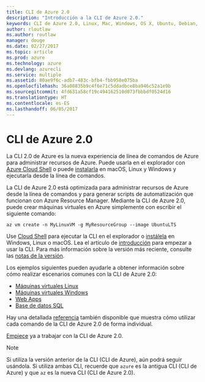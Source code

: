 ```yaml
---
title: CLI de Azure 2.0
description: "Introducción a la CLI de Azure 2.0."
keywords: CLI de Azure 2.0, Linux, Mac, Windows, OS X, Ubuntu, Debian, CentOS, RHEL, SUSE, CoreOS, Docker, Windows, Python, PIP
author: rloutlaw
ms.author: routlaw
manager: douge
ms.date: 02/27/2017
ms.topic: article
ms.prod: azure
ms.technology: azure
ms.devlang: azurecli
ms.service: multiple
ms.assetid: 80ae9f6c-adb7-483c-bfb4-fbb958e075ba
ms.openlocfilehash: 36a08835b9c4f6e71c5ddadbce8ba946c52a1e9b
ms.sourcegitcommit: 4fd631a58cf19c494162510d073fbbbdf0524d16
ms.translationtype: HT
ms.contentlocale: es-ES
ms.lasthandoff: 06/05/2017
---
```

# <a name="azure-cli-20"></a>CLI de Azure 2.0

La CLI 2.0 de Azure es la nueva experiencia de línea de comandos de Azure para administrar recursos de Azure.
Puede usarla en el explorador con [Azure Cloud Shell](/azure/cloud-shell/overview) o puede [instalarla](install-azure-cli.md) en macOS, Linux y Windows y ejecutarla desde la línea de comandos.

La CLI de Azure 2.0 está optimizada para administrar recursos de Azure desde la línea de comandos y para generar scripts de automatización que funcionan con Azure Resource Manager. Mediante la CLI de Azure 2.0, puede crear máquinas virtuales en Azure simplemente con escribir el siguiente comando:

```azurecli-interactive
az vm create -n MyLinuxVM -g MyResourceGroup --image UbuntuLTS
```

Use [Cloud Shell](/azure/cloud-shell/overview) para ejecutar la CLI en el explorador o [instálela](install-azure-cli.md) en Windows, Linux o macOS.
Lea el artículo de [introducción](get-started-with-azure-cli.md) para empezar a usar la CLI.
Para más información sobre la versión más reciente, consulte las [notas de la versión](release-notes-azure-cli.md).

Los ejemplos siguientes pueden ayudarle a obtener información sobre cómo realizar escenarios comunes con la CLI de Azure 2.0:
- [Máquinas virtuales Linux](/azure/virtual-machines/virtual-machines-linux-cli-samples?toc=%2fcli%2fazure%2ftoc.json&bc=%2fcli%2fazure%2fbreadcrumb%2ftoc.json)
- [Máquinas virtuales Windows](/azure/virtual-machines/virtual-machines-windows-cli-samples?toc=%2fcli%2fazure%2ftoc.json&bc=%2fcli%2fazure%2fbreadcrumb%2ftoc.json)
- [Web Apps](/azure/app-service-web/app-service-cli-samples?toc=%2fcli%2fazure%2ftoc.json&bc=%2fcli%2fazure%2fbreadcrumb%2ftoc.json)
- [Base de datos SQL](/azure/sql-database/sql-database-cli-samples?toc=%2fcli%2fazure%2ftoc.json&bc=%2fcli%2fazure%2fbreadcrumb%2ftoc.json)

Hay una detallada [referencia](/cli/azure/) también disponible que muestra cómo utilizar cada comando de la CLI de Azure 2.0 de forma individual.

[Empiece](get-started-with-azure-cli.md) ya a trabajar con la CLI de Azure 2.0.


> [!NOTE]
> Si utiliza la versión anterior de la CLI (CLI de Azure), aún podrá seguir usándola.
> Si utiliza ambas CLI, recuerde que `azure` es la antigua CLI (CLI de Azure) y que `az` es la nueva CLI (CLI de Azure 2.0). 